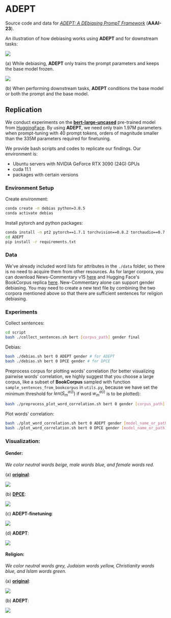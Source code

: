 # ADEPT

Source code and data for [*ADEPT: A DEbiasing PrompT Framework*](https://arxiv.org/abs/2211.05414) (**AAAI-23**).

An illustration of how debiasing works using **ADEPT** and for downstream tasks:

![](figures/Figure1-a.png)

(a) While debiasing, **ADEPT** only trains the prompt parameters and keeps the base model frozen.

![](figures/Figure1-b.png)

(b) When performing downstream tasks, **ADEPT** conditions the base model or both the prompt and the base model.

## Replication

We conduct experiments on the [**bert-large-uncased**](https://huggingface.co/bert-large-uncased) pre-trained model from [HuggingFace](https://huggingface.co/). By using **ADEPT**, we need only train 1.97M parameters when prompt-tuning with 40 prompt tokens, orders of magnitude smaller than the 335M parameters required for finetuning.

We provide bash scripts and codes to replicate our findings. Our environment is:

* Ubuntu servers with NVIDIA GeForce RTX 3090 (24G) GPUs
* cuda 11.1
* packages with certain versions

### Environment Setup

Create environment:

```bash
conda create -n debias python=3.8.5
conda activate debias
```

Install pytorch and python packages:

```bash
conda install -n pt2 pytorch==1.7.1 torchvision==0.8.2 torchaudio==0.7.2 cudatoolkit=11.0 -c pytorch
cd ADEPT
pip install -r requirements.txt
```

### Data

We've already included word lists for attributes in the `./data` folder, so there is no need to acquire them from other resources. As for larger corpora, you can download News-Commentary v15 [here](https://data.statmt.org/news-commentary/v15/documents.tgz) and Hugging Face's BookCorpus replica [here](https://storage.googleapis.com/huggingface-nlp/datasets/bookcorpus/bookcorpus.tar.bz2). New-Commentary alone can support gender debiasing. You may need to create a new text file by combining the two corpora mentioned above so that there are sufficient sentences for religion debiasing. 

### Experiments

Collect sentences:

```bash
cd script
bash ./collect_sentences.sh bert [corpus_path] gender final
```

Debias:

```bash
bash ./debias.sh bert 0 ADEPT gender # for ADEPT
bash ./debias.sh bert 0 DPCE gender # for DPCE
```

Preprocess corpus for plotting words' correlation (for better visualizing pairwise words' correlation, we highly suggest that you choose a large corpus, like a subset of **BookCorpus** sampled with function `sample_sentences_from_bookcorpus` in `utils.py`, because we have set the minimum threshold for $len(S_m^{a(i)})$ if word $w_m^{a(i)}$ is to be plotted):

```bash
bash ./preprocess_plot_word_correlation.sh bert 0 gender [corpus_path]
```

Plot words' correlation:

```bash
bash ./plot_word_correlation.sh bert 0 ADEPT gender [model_name_or_path] # for ADEPT
bash ./plot_word_correlation.sh bert 0 DPCE gender [model_name_or_path] # for DPCE
```

### Visualization:

#### Gender:

*We color neutral words beige, male words blue, and female words red.*

(a) [**original**](https://huggingface.co/bert-large-uncased):

![](figures/Figure2-a.png)

(b) [**DPCE**](https://arxiv.org/abs/2101.09523):

![](figures/Figure2-b.png)

(c) **ADEPT-finetuning**:

![](figures/Figure2-c.png)

(d) **ADEPT**:

![](figures/Figure2-d.png)



#### Religion:

*We color neutral words grey, Judaism words yellow, Christianity words blue, and Islam words green.*

(a) [**original**](https://huggingface.co/bert-large-uncased):

![](figures/Figure3-a.png)

(b) **ADEPT**:

![](figures/Figure3-b.png)

